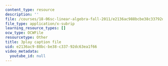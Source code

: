 ```yaml
---
content_type: resource
description: ''
file: /courses/18-06sc-linear-algebra-fall-2011/e2136ac988bcbe38c33792dc63ea1f66_rMv2rDiOTsI.srt
file_type: application/x-subrip
learning_resource_types: []
ocw_type: OCWFile
resourcetype: Other
title: 3play caption file
uid: e2136ac9-88bc-be38-c337-92dc63ea1f66
video_metadata:
  youtube_id: null
---
```

